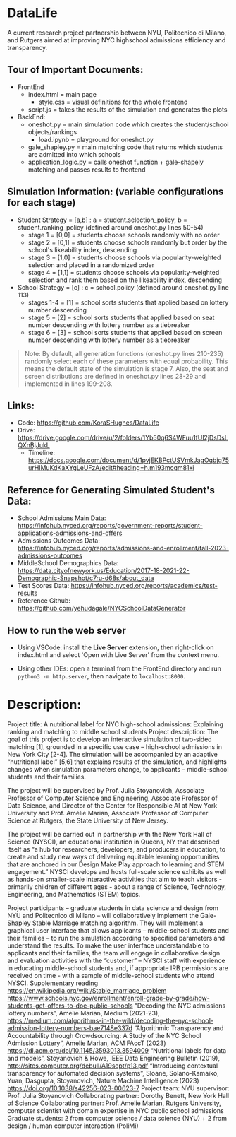 # DataLife
A current research project partnership between NYU, Politecnico di Milano, and Rutgers aimed at improving NYC highschool admissions efficiency and transparency.

## Tour of Important Documents:
- FrontEnd
  - index.html = main page
    - style.css = visual definitions for the whole frontend
  - script.js = takes the results of the simulation and generates the plots
- BackEnd:
  - oneshot.py = main simulation code which creates the student/school objects/rankings
    - load.ipynb = playground for oneshot.py
  - gale_shapley.py = main matching code that returns which students are admitted into which schools
  - application_logic.py = calls oneshot function + gale-shapely matching and passes results to frontend
 
## Simulation Information: (variable configurations for each stage)
- Student Strategy = [a,b] : a = student.selection_policy, b = student.ranking_policy (defined around oneshot.py lines 50-54)
  - stage 1 = [0,0] = students choose schools randomly with no order
  - stage 2 = [0,1] = students choose schools randomly but order by the school's likeability index, descending
  - stage 3 = [1,0] = students choose schools via popularity-weighted selection and placed in a randomized order
  - stage 4 = [1,1] = students choose schools via popularity-weighted selection and rank them based on the likeability index, descending
- School Strategy = [c] : c = school.policy (defined around oneshot.py line 113)
  - stages 1-4 = [1] = school sorts students that applied based on lottery number descending
  - stage 5 = [2] = school sorts students that applied based on seat number descending with lottery number as a tiebreaker
  - stage 6 = [3] = school sorts students that applied based on screen number descending with lottery number as a tiebreaker
> Note: By default, all generation functions (oneshot.py lines 210-235) randomly select each of these parameters with equal probability. This means the default state of the simulation is stage 7. Also, the seat and screen distributions are defined in oneshot.py lines 28-29 and implemented in lines 199-208.

## Links:
- Code: https://github.com/KoraSHughes/DataLife
- Drive: https://drive.google.com/drive/u/2/folders/1Yb50q6S4WFuu1fUl2jDsDsLQXnBjJukL
    - Timeline: https://docs.google.com/document/d/1pvjEKBPctUSVmkJagOqbjg75urHlMuKdKaXYgLeUFzA/edit#heading=h.m193mcqm81xi


## Reference for Generating Simulated Student's Data:
- School Admissions Main Data: https://infohub.nyced.org/reports/government-reports/student-applications-admissions-and-offers
- Admissions Outcomes Data: https://infohub.nyced.org/reports/admissions-and-enrollment/fall-2023-admissions-outcomes
- MiddleSchool Demographics Data: https://data.cityofnewyork.us/Education/2017-18-2021-22-Demographic-Snapshot/c7ru-d68s/about_data
- Test Scores Data: https://infohub.nyced.org/reports/academics/test-results
- Reference Github: https://github.com/yehudagale/NYCSchoolDataGenerator

## How to run the web server

- Using VSCode: install the **Live Server** extension, then right-click on index.html and select 'Open with Live Server' from the context menu.

- Using other IDEs: open a terminal from the FrontEnd directory and run `python3 -m http.server`, then navigate to `localhost:8000`.


# Description:
Project title: A nutritional label for NYC high-school admissions: Explaining ranking and matching to middle school students
Project description:
The goal of this project is to develop an interactive simulation of two-sided matching [1], grounded in a specific use case – high-school admissions in New York City [2-4].  The simulation will be accompanied by an adaptive “nutritional label” [5,6] that explains results of the simulation, and highlights changes when simulation parameters change, to applicants – middle-school students and their families.

The project will be supervised by Prof. Julia Stoyanovich, Associate Professor of Computer Science and Engineering, Associate Professor of Data Science, and Director of the Center for Responsible AI at New York University and Prof. Amélie Marian, Associate Professor of Computer Science at Rutgers, the State University of New Jersey.

The project will be carried out in partnership with the New York Hall of Science (NYSCI), an educational institution in Queens, NY that described itself as “a hub for researchers, developers, and producers in education, to create and study new ways of delivering equitable learning opportunities that are anchored in our Design Make Play approach to learning and STEM engagement.”  NYSCI develops and hosts full-scale science exhibits as well as hands-on smaller-scale interactive activities that aim to teach visitors - primarily children of different ages - about a range of Science, Technology, Engineering, and Mathematics (STEM) topics.

Project participants – graduate students in data science and design from NYU and Politecnico di Milano – will collaboratively implement the Gale-Shapley Stable Marriage matching algorithm.  They will implement a graphical user interface that allows applicants – middle-school students and their families – to run the simulation according to specified parameters and understand the results.  To make the user interface understandable to applicants and their families, the team will engage in collaborative design and evaluation activities with the “customer” – NYSCI staff with experience in educating middle-school students and, if appropriate IRB permissions are received on time - with a sample of middle-school students who attend NYSCI.
Supplementary reading
https://en.wikipedia.org/wiki/Stable_marriage_problem
https://www.schools.nyc.gov/enrollment/enroll-grade-by-grade/how-students-get-offers-to-doe-public-schools
“Decoding the NYC admissions lottery numbers”, Amelie Marian, Medium (2021-23), https://medium.com/algorithms-in-the-wild/decoding-the-nyc-school-admission-lottery-numbers-bae7148e337d
“Algorithmic Transparency and Accountability through Crowdsourcing: A Study of the NYC School Admission Lottery“, Amelie Marian, ACM FAccT (2023)  https://dl.acm.org/doi/10.1145/3593013.3594009
“Nutritional labels for data and models”, Stoyanovich & Howe, IEEE Data Engineering Bulletin (2019),  http://sites.computer.org/debull/A19sept/p13.pdf
“Introducing contextual transparency for automated decision systems”, Sloane, Solano-Kamaiko, Yuan, Dasgupta, Stoyanovich, Nature Machine Intelligence (2023) https://doi.org/10.1038/s42256-023-00623-7
Project team:
NYU supervisor: Prof. Julia Stoyanovich
Collaborating partner: Dorothy Benett, New York Hall of Science
Collaborating partner: Prof. Amelie Marian, Rutgers University, computer scientist with domain expertise in NYC public school admissions
Graduate students: 2 from computer science / data science (NYU) + 2 from design / human computer interaction (PoliMi)
